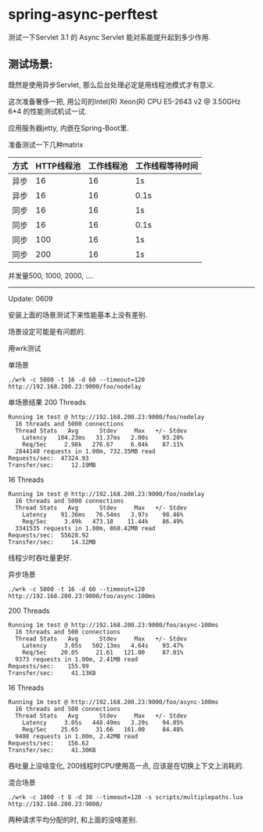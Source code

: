 # spring-async-perftest

测试一下Servlet 3.1 的 Async Servlet 能对系能提升起到多少作用.

## 测试场景:

既然是使用异步Servlet, 那么后台处理必定是用线程池模式才有意义.

这次准备奢侈一把, 用公司的Intel(R) Xeon(R) CPU E5-2643 v2 @ 3.50GHz 6*4 的性能测试机试一试.

应用服务器jetty, 内嵌在Spring-Boot里. 

准备测试一下几种matrix

方式 |HTTP线程池 | 工作线程池 | 工作线程等待时间
---|---|---|---
异步 |16 | 16 | 1s
异步 |16 | 16 | 0.1s
同步 | 16 | 16 | 1s
同步 | 16 | 16 | 0.1s
同步 | 100 | 16 | 1s
同步 | 200 | 16 | 1s

并发量500, 1000, 2000, ....

----

Update: 0609

安装上面的场景测试下来性能基本上没有差别.

场景设定可能是有问题的.

用wrk测试

单场景
```
./wrk -c 5000 -t 16 -d 60 --timeout=120 http://192.168.200.23:9000/foo/nodelay
```

单场景结果
200 Threads
```
Running 1m test @ http://192.168.200.23:9000/foo/nodelay
  16 threads and 5000 connections
  Thread Stats   Avg      Stdev     Max   +/- Stdev
    Latency   104.23ms   31.37ms   2.00s    93.20%
    Req/Sec     2.98k   276.67     6.04k    87.11%
  2844140 requests in 1.00m, 732.35MB read
Requests/sec:  47324.93
Transfer/sec:     12.19MB
```

16 Threads
```
Running 1m test @ http://192.168.200.23:9000/foo/nodelay
  16 threads and 5000 connections
  Thread Stats   Avg      Stdev     Max   +/- Stdev
    Latency    91.36ms   76.54ms   3.97s    98.46%
    Req/Sec     3.49k   473.18    11.44k    86.49%
  3341535 requests in 1.00m, 860.42MB read
Requests/sec:  55628.92
Transfer/sec:     14.32MB
```

线程少时吞吐量更好.

异步场景

```
./wrk -c 5000 -t 16 -d 60 --timeout=120 http://192.168.200.23:9000/foo/async-100ms
```

200 Threads
```
Running 1m test @ http://192.168.200.23:9000/foo/async-100ms
  16 threads and 500 connections
  Thread Stats   Avg      Stdev     Max   +/- Stdev
    Latency     3.05s   502.13ms   4.64s    93.47%
    Req/Sec    20.05     21.61   121.00     87.01%
  9373 requests in 1.00m, 2.41MB read
Requests/sec:    155.99
Transfer/sec:     41.13KB
```

16 Threads
```
Running 1m test @ http://192.168.200.23:9000/foo/async-100ms
  16 threads and 500 connections
  Thread Stats   Avg      Stdev     Max   +/- Stdev
    Latency     3.05s   448.49ms   3.29s    94.05%
    Req/Sec    25.65     31.66   161.00     84.48%
  9408 requests in 1.00m, 2.42MB read
Requests/sec:    156.62
Transfer/sec:     41.30KB
```

吞吐量上没啥变化, 200线程时CPU使用高一点, 应该是在切换上下文上消耗的.


混合场景
```
./wrk -c 1000 -t 8 -d 30 --timeout=120 -s scripts/multiplepaths.lua http://192.168.200.23:9000/

```
两种请求平均分配的时, 和上面的没啥差别.